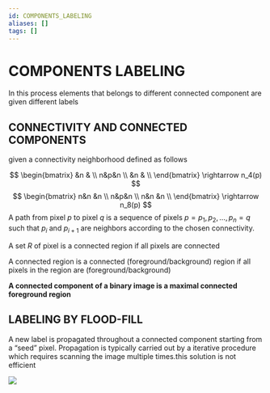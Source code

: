 ```yaml
---
id: COMPONENTS_LABELING
aliases: []
tags: []
---
```


# COMPONENTS LABELING

In this process elements that belongs to different connected component are given different labels

## CONNECTIVITY AND CONNECTED COMPONENTS

given a connectivity neighborhood defined as follows

$$
\begin{bmatrix}
&n & \\
n&p&n \\
&n & \\
\end{bmatrix} \rightarrow n_4(p)
$$
$$
\begin{bmatrix}
n&n &n \\
n&p&n \\
n&n &n \\
\end{bmatrix} \rightarrow n_8(p)
$$
A path from pixel $p$ to pixel $q$ is a sequence of pixels $p=p_1, p_2,…,p_n=q$ such that $p_i$ and $p_{i+1}$ are neighbors according to the chosen connectivity.

A set $R$ of pixel is a connected region if all pixels are connected

A connected region is a connected (foreground/background) region if all pixels in the region are (foreground/background)

**A connected component of a binary image is a maximal connected foreground region**

## LABELING BY FLOOD-FILL

A new label is propagated throughout a connected component starting from a “seed” pixel. Propagation is typically carried out by a iterative procedure which requires scanning the image multiple times.this solution is not efficient

![](Pasted_image_20240303174654.png)
